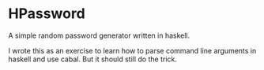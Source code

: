 HPassword
=========

A simple random password generator written in haskell.

I wrote this as an exercise to learn how to parse command line arguments in haskell and use cabal. 
But it should still do the trick.
